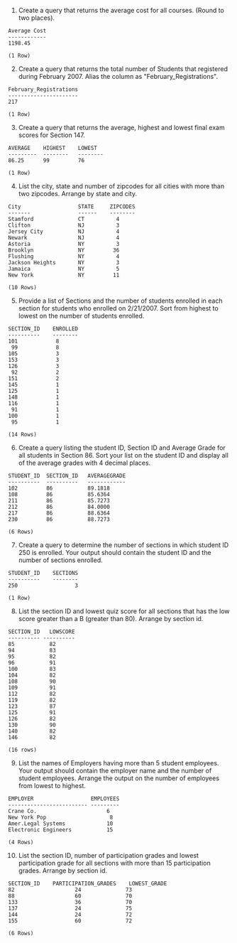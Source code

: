 1. Create a query that returns the average cost for all courses. (Round to two
places).

```
Average Cost
------------
1198.45

(1 Row)
```

2. Create a query that returns the total number of Students that registered
during February 2007. Alias the column as "February_Registrations".

```
February_Registrations
----------------------
217

(1 Row)
```

3. Create a query that returns the average, highest and lowest final exam scores
for Section 147.

```
AVERAGE    HIGHEST    LOWEST
---------  --------   --------
86.25      99         76

(1 Row)
```

4. List the city, state and number of zipcodes for all cities with more than two
zipcodes. Arrange by state and city.

```
City                  STATE     ZIPCODES
-------               ------    --------
Stamford              CT          4
Clifton               NJ          3
Jersey City           NJ          4
Newark                NJ          4
Astoria               NY          3
Brooklyn              NY         36
Flushing              NY          4
Jackson Heights       NY          3
Jamaica               NY          5
New York              NY         11

(10 Rows)
```

5. Provide a list of Sections and the number of students enrolled in each
section for students who enrolled on 2/21/2007. Sort from highest to lowest on
the number of students enrolled.

```
SECTION_ID    ENROLLED
----------    --------
101            8
 99            8
105            3
153            3
126            3
 92            2
151            2
145            1
125            1
148            1
116            1
 91            1
100            1
 95            1

(14 Rows)
```

6. Create a query listing the student ID, Section ID and Average Grade for all
students in Section 86. Sort your list on the student ID and display all of the
average grades with 4 decimal places.

```
STUDENT_ID  SECTION_ID   AVERAGEGRADE
----------  ----------   ------------
102         86           89.1818
108         86           85.6364
211         86           85.7273
212         86           84.0000
217         86           88.6364
230         86           88.7273

(6 Rows)
```

7. Create a query to determine the number of sections in which student ID 250 is
enrolled. Your output should contain the student ID and the number of sections
enrolled.

```
STUDENT_ID    SECTIONS
----------    --------
250                  3

(1 Row)
```

8. List the section ID and lowest quiz score for all sections that has the low
score greater than a B (greater than 80). Arrange by section id.

```
SECTION_ID   LOWSCORE
---------- ----------
85           82
94           83
95           82
96           91
100          83
104          82
108          90
109          91
112          82
119          82
123          87
125          91
126          82
130          90
140          82
146          82

(16 rows)
```

9. List the names of Employers having more than 5 student employees. Your output
should contain the employer name and the number of student employees. Arrange
the output on the number of employees from lowest to highest.

```
EMPLOYER                  EMPLOYEES
------------------------- ---------
Crane Co.                      6
New York Pop                    8
Amer.Legal Systems             10
Electronic Engineers           15

(4 Rows)
```

10. List the section ID, number of participation grades and lowest participation
grade for all sections with more than 15 participation grades. Arrange by
section id.

```
SECTION_ID    PARTICIPATION_GRADES    LOWEST_GRADE
82                   24              73
88                   60              70
133                  36              70
137                  24              75
144                  24              72
155                  60              72

(6 Rows)
```
